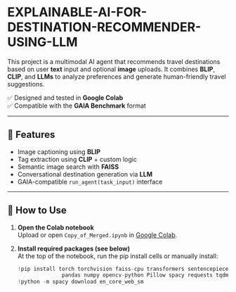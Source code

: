 # EXPLAINABLE-AI-FOR-DESTINATION-RECOMMENDER-USING-LLM

This project is a multimodal AI agent that recommends travel destinations based on user **text** input and optional **image** uploads. It combines **BLIP**, **CLIP**, and **LLMs** to analyze preferences and generate human-friendly travel suggestions.

✅ Designed and tested in **Google Colab**  
✅ Compatible with the **GAIA Benchmark** format

---

## 🚀 Features

- Image captioning using **BLIP**
- Tag extraction using **CLIP** + custom logic
- Semantic image search with **FAISS**
- Conversational destination generation via **LLM**
- GAIA-compatible `run_agent(task_input)` interface

---

## 📗 How to Use

1. **Open the Colab notebook**  
   Upload or open `Copy_of_Merged.ipynb` in [Google Colab](https://colab.research.google.com/).

2. **Install required packages (see below)**  
   At the top of the notebook, run the pip install cells or manually install:

   ```python
   !pip install torch torchvision faiss-cpu transformers sentencepiece \
                 pandas numpy opencv-python Pillow spacy requests tqdm
   !python -m spacy download en_core_web_sm
